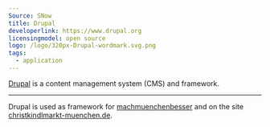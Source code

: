```yaml
---
Source: SNow
title: Drupal
developerlink: https://www.drupal.org
licensingmodel: open source
logo: /logo/320px-Drupal-wordmark.svg.png
tags:
  - application
---
```


[Drupal](https://www.drupal.org) is a content management system (CMS) and framework.

---

Drupal is used as framework for [machmuenchenbesser](mark-a-spot) and on the site [christkindlmarkt-muenchen.de](https://www.christkindlmarkt-muenchen.de).

